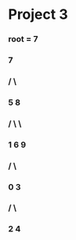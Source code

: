 # Project 3

### root = 7 

###          7 
###        /   \
###       5      8  
###      / \      \
###     1   6      9  
###    / \ 
###   0   3
###      / \
###     2   4  


